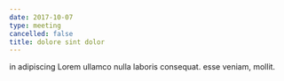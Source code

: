 ```yaml
---
date: 2017-10-07
type: meeting
cancelled: false
title: dolore sint dolor
---
```

in adipiscing Lorem ullamco nulla laboris consequat. esse veniam, mollit.